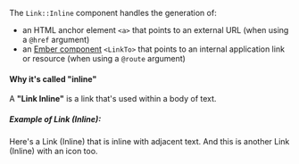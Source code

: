 The `Link::Inline` component handles the generation of:

*   an HTML anchor element `<a>` that points to an external URL (when using a `@href` argument)
*   an [Ember component](https://guides.emberjs.com/release/routing/linking-between-routes/#toc_the-linkto--component) `<LinkTo>` that points to an internal application link or resource (when using a `@route` argument)

#### Why it's called "inline"

A **"Link Inline"** is a link that's used within a body of text.

##### Example of Link (Inline):

Here's a Link (Inline) that is inline with adjacent text. And this is another Link (Inline) with an icon too.